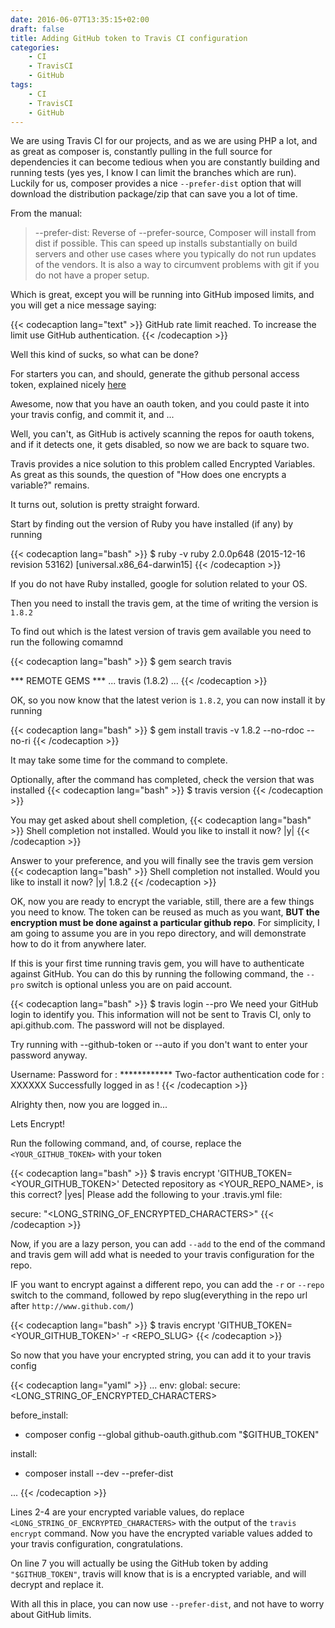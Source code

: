 ```yaml
---
date: 2016-06-07T13:35:15+02:00
draft: false
title: Adding GitHub token to Travis CI configuration
categories:
    - CI
    - TravisCI
    - GitHub
tags:
    - CI
    - TravisCI
    - GitHub
---
```


We are using Travis CI for our projects, and as we are using PHP a lot, and as great
as composer is, constantly pulling in the full source for dependencies it can become tedious
when you are constantly building and running tests (yes yes, I know I can limit
the branches which are run).
Luckily for us, composer provides a nice `--prefer-dist` option that will download
the distribution package/zip that can save you a lot of time.

From the manual:

> --prefer-dist: Reverse of --prefer-source, Composer will install from dist if possible. This can speed up installs substantially on build servers and other use cases where you typically do not run updates of the vendors. It is also a way to circumvent problems with git if you do not have a proper setup.

Which is great, except you will be running into GitHub imposed limits, and you will get a nice message saying:

{{< codecaption lang="text" >}}
GitHub rate limit reached. To increase the limit use GitHub authentication.
{{< /codecaption >}}

Well this kind of sucks, so what can be done?

For starters you can, and should, generate the github personal access token,
explained nicely [here][gh-oauth]

Awesome, now that you have an oauth token, and you could paste it into your travis config,
and commit it, and ...

Well, you can't, as GitHub is actively scanning the repos for oauth tokens, and if it detects one,
it gets disabled, so now we are back to square two.

Travis provides a nice solution to this problem called Encrypted Variables.
As great as this sounds, the question of "How does one encrypts a variable?" remains.

It turns out, solution is pretty straight forward.

Start by finding out the version of Ruby you have installed (if any) by running

{{< codecaption lang="bash" >}}
$ ruby -v
ruby 2.0.0p648 (2015-12-16 revision 53162) [universal.x86_64-darwin15]
{{< /codecaption >}}

If you do not have Ruby installed, google for solution related to your OS.

Then you need to install the travis gem, at the time of writing the version is `1.8.2`

To find out which is the latest version of travis gem available you need to run the following comamnd

{{< codecaption lang="bash" >}}
$ gem search travis

*** REMOTE GEMS ***
...
travis (1.8.2)
...
{{< /codecaption >}}

OK, so you now know that the latest verion is `1.8.2`, you can now install it by running

{{< codecaption lang="bash" >}}
$ gem install travis -v 1.8.2 --no-rdoc --no-ri
{{< /codecaption >}}

It may take some time for the command to complete.

Optionally, after the command has completed, check the version that was installed
{{< codecaption lang="bash" >}}
$ travis version
{{< /codecaption >}}

You may get asked about shell completion,
{{< codecaption lang="bash" >}}
Shell completion not installed. Would you like to install it now? |y|
{{< /codecaption >}}

Answer to your preference, and you will finally see the travis gem version
{{< codecaption lang="bash" >}}
Shell completion not installed. Would you like to install it now? |y|
1.8.2
{{< /codecaption >}}

OK, now you are ready to encrypt the variable, still, there are a few things you need to know.
The token can be reused as much as you want, **BUT the encryption must be done against
a particular github repo**. For simplicity, I am going to assume you are in you repo directory,
and will demonstrate how to do it from anywhere later.

If this is your first time running travis gem, you will have to authenticate against GitHub.
You can do this by running the following command, the `--pro` switch is optional unless
you are on paid account.

{{< codecaption lang="bash" >}}
$ travis login --pro
We need your GitHub login to identify you.
This information will not be sent to Travis CI, only to api.github.com.
The password will not be displayed.

Try running with --github-token or --auto if you don't want to enter your password anyway.

Username: <username>
Password for <username>: ************
Two-factor authentication code for <username>: XXXXXX
Successfully logged in as <username>!
{{< /codecaption >}}

Alrighty then, now you are logged in...

Lets Encrypt!

Run the following command, and, of course,
replace the `<YOUR_GITHUB_TOKEN>` with your token

{{< codecaption lang="bash" >}}
$  travis encrypt 'GITHUB_TOKEN=<YOUR_GITHUB_TOKEN>'
Detected repository as <YOUR_REPO_NAME>, is this correct? |yes|
Please add the following to your .travis.yml file:

  secure: "<LONG_STRING_OF_ENCRYPTED_CHARACTERS>"
{{< /codecaption >}}

Now, if you are a lazy person, you can add `--add` to the end of the command
and travis gem will add what is needed to your travis configuration for the repo.

IF you want to encrypt against a different repo, you can add the `-r` or `--repo` switch to
the command, followed by repo slug(everything in the repo url after `http://www.github.com/`)

{{< codecaption lang="bash" >}}
$  travis encrypt 'GITHUB_TOKEN=<YOUR_GITHUB_TOKEN>' -r <REPO_SLUG>
{{< /codecaption >}}

So now that you have your encrypted string, you can add it to your travis config

{{< codecaption lang="yaml" >}}
...
env:
  global:
    secure: <LONG_STRING_OF_ENCRYPTED_CHARACTERS>

before_install:
  - composer config --global github-oauth.github.com "$GITHUB_TOKEN"

install:
  - composer install --dev --prefer-dist

...
{{< /codecaption >}}

Lines 2-4 are your encrypted variable values, do replace
`<LONG_STRING_OF_ENCRYPTED_CHARACTERS>` with the output of the `travis encrypt` command.
Now you have the encrypted variable values added to your travis configuration, congratulations.

On line 7 you will actually be using the GitHub token by adding `"$GITHUB_TOKEN"`, travis
will know that is is a encrypted variable, and will decrypt and replace it.

With all this in place, you can now use `--prefer-dist`, and not have to worry about
GitHub limits.


[gh-oauth]: https://help.github.com/articles/creating-an-access-token-for-command-line-use/
[travis-encrypted-vars]: https://docs.travis-ci.com/user/environment-variables/#Encrypted-Variables


